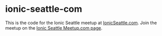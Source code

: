 # ionic-seattle-com


This is the code for the Ionic Seattle meetup at [IonicSeattle.com](http://ionicseattle.com "Ionic Seattle Meetup"). Join the meetup on the [Ionic Seattle Meetup.com page](http://www.meetup.com/Ionic-Seattle/).


